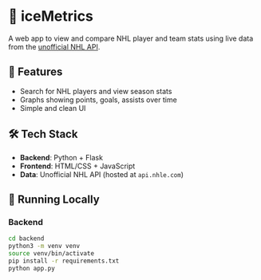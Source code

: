 # 🏒 iceMetrics

A web app to view and compare NHL player and team stats using live data from the [unofficial NHL API](https://github.com/Zmalski/NHL-API-Reference).

## 🚀 Features
- Search for NHL players and view season stats
- Graphs showing points, goals, assists over time
- Simple and clean UI

## 🛠️ Tech Stack
- **Backend**: Python + Flask
- **Frontend**: HTML/CSS + JavaScript
- **Data**: Unofficial NHL API (hosted at `api.nhle.com`)

## 🧪 Running Locally

### Backend
```bash
cd backend
python3 -m venv venv
source venv/bin/activate
pip install -r requirements.txt
python app.py
